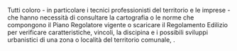 Tutti coloro - in particolare i tecnici professionisti del territorio e le imprese - che hanno necessità di consultare la cartografia o le norme che compongono il Piano Regolatore vigente o scaricare il Regolamento Edilizio per verificare  caratteristiche, vincoli, la discipina e i possibili sviluppi urbanistici di una zona o località del territorio comunale, .

